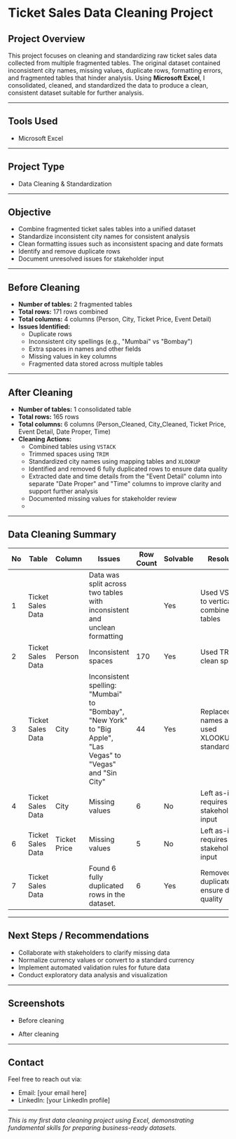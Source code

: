 # Ticket Sales Data Cleaning Project

## Project Overview
This project focuses on cleaning and standardizing raw ticket sales data collected from multiple fragmented tables. The original dataset contained inconsistent city names, missing values, duplicate rows, formatting errors, and fragmented tables that hinder analysis. Using **Microsoft Excel**, I consolidated, cleaned, and standardized the data to produce a clean, consistent dataset suitable for further analysis.

---

## Tools Used
- Microsoft Excel

---

## Project Type
- Data Cleaning & Standardization

---

## Objective
- Combine fragmented ticket sales tables into a unified dataset  
- Standardize inconsistent city names for consistent analysis  
- Clean formatting issues such as inconsistent spacing and date formats  
- Identify and remove duplicate rows  
- Document unresolved issues for stakeholder input

---

## Before Cleaning
- **Number of tables:** 2 fragmented tables  
- **Total rows:** 171 rows combined  
- **Total columns:** 4 columns (Person, City, Ticket Price, Event Detail)  
- **Issues Identified:**  
  - Duplicate rows  
  - Inconsistent city spellings (e.g., "Mumbai" vs "Bombay")  
  - Extra spaces in names and other fields  
  - Missing values in key columns  
  - Fragmented data stored across multiple tables

---

## After Cleaning
- **Number of tables:** 1 consolidated table  
- **Total rows:** 165 rows  
- **Total columns:** 6 columns (Person_Cleaned, City_Cleaned, Ticket Price, Event Detail, Date Proper, Time)  
- **Cleaning Actions:**  
  - Combined tables using `VSTACK`  
  - Trimmed spaces using `TRIM`  
  - Standardized city names using mapping tables and `XLOOKUP`  
  - Identified and removed 6 fully duplicated rows to ensure data quality
  - Extracted date and time details from the "Event Detail" column into separate "Date Proper" and "Time" columns to improve clarity and support further analysis
  - Documented missing values for stakeholder review
  - 

---

## Data Cleaning Summary

| No | Table            | Column       | Issues                                                                                             | Row Count | Solvable | Resolution                                  |
|----|------------------|--------------|--------------------------------------------------------------------------------------------------|-----------|----------|---------------------------------------------|
| 1  | Ticket Sales Data |              | Data was split across two tables with inconsistent and unclean formatting                        |           | Yes      | Used VSTACK to vertically combine the tables |
| 2  | Ticket Sales Data | Person       | Inconsistent spaces                                                                              | 170       | Yes      | Used TRIM to clean spaces                    |
| 3  | Ticket Sales Data | City         | Inconsistent spelling: "Mumbai" to "Bombay", "New York" to "Big Apple", "Las Vegas" to "Vegas" and "Sin City" | 44        | Yes      | Replaced city names and used XLOOKUP for standardization |
| 4  | Ticket Sales Data | City         | Missing values                                                                                   | 6         | No       | Left as-is; requires stakeholder input       |
| 6  | Ticket Sales Data | Ticket Price | Missing values                                                                                   | 5         | No       | Left as-is; requires stakeholder input       |
| 7  | Ticket Sales Data |              | Found 6 fully duplicated rows in the dataset.                                                   | 6         | Yes      | Removed duplicates to ensure data quality    |

---

## Next Steps / Recommendations
- Collaborate with stakeholders to clarify missing data  
- Normalize currency values or convert to a standard currency  
- Implement automated validation rules for future data  
- Conduct exploratory data analysis and visualization  

---

## Screenshots
- Before cleaning
  
- After cleaning 


---

## Contact  
Feel free to reach out via:  
- Email: [your email here]  
- LinkedIn: [your LinkedIn profile]

---

*This is my first data cleaning project using Excel, demonstrating fundamental skills for preparing business-ready datasets.*


